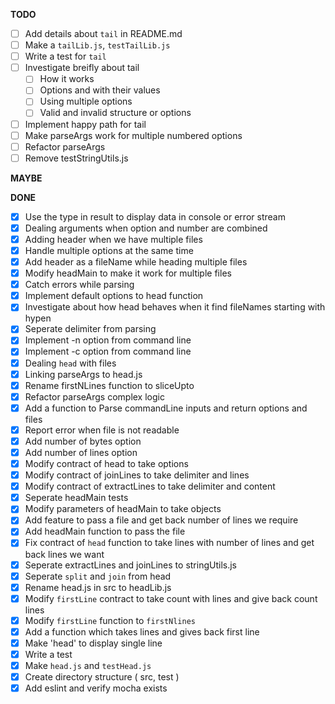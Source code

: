 **TODO**

- [ ] Add details about `tail` in README.md
- [ ] Make a `tailLib.js`, `testTailLib.js`
- [ ] Write a test for `tail`
- [ ] Investigate breifly about tail
  - [ ] How it works
  - [ ] Options and with their values
  - [ ] Using multiple options
  - [ ] Valid and invalid structure or options
- [ ] Implement happy path for tail
- [ ] Make parseArgs work for multiple numbered options
- [ ] Refactor parseArgs
- [ ] Remove testStringUtils.js

**MAYBE**

**DONE**

- [x] Use the type in result to display data in console or error stream
- [x] Dealing arguments when option and number are combined 
- [x] Adding header when we have multiple files
- [x] Handle multiple options at the same time
- [x] Add header as a fileName while heading multiple files
- [x] Modify headMain to make it work for multiple files
- [x] Catch errors while parsing
- [x] Implement default options to head function
- [x] Investigate about how head behaves when it find fileNames starting with hypen
- [x] Seperate delimiter from parsing
- [x] Implement -n option from command line
- [x] Implement -c option from command line
- [x] Dealing `head` with files
- [x] Linking parseArgs to head.js
- [x] Rename firstNLines function to sliceUpto
- [x] Refactor parseArgs complex logic
- [x] Add a function to Parse commandLine inputs and return options and files
- [x] Report error when file is not readable
- [x] Add number of bytes option
- [x] Add number of lines option
- [x] Modify contract of head to take options
- [x] Modify contract of joinLines to take delimiter and lines
- [x] Modify contract of extractLines to take delimiter and content
- [x] Seperate headMain tests
- [x] Modify parameters of headMain to take objects
- [x] Add feature to pass a file and get back number of lines we require
- [x] Add headMain function to pass the file
- [x] Fix contract of `head` function to take lines with number of lines and get
 back lines we want
- [x] Seperate extractLines and joinLines to stringUtils.js
- [x] Seperate `split` and `join` from head
- [x] Rename head.js in src to headLib.js
- [x] Modify `firstLine` contract to take count with lines and give back count lines
- [x] Modify `firstLine` function to `firstNlines` 
- [x] Add a function which takes lines and gives back first line
- [x] Make 'head' to display single line
- [x] Write a test
- [x] Make `head.js` and `testHead.js` 
- [x] Create directory structure ( src, test )
- [x] Add eslint and verify mocha exists